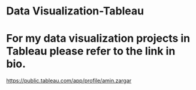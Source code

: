 # Data Visualization-Tableau
# For my data visualization projects in Tableau please refer to the link in bio.
https://public.tableau.com/app/profile/amin.zargar

